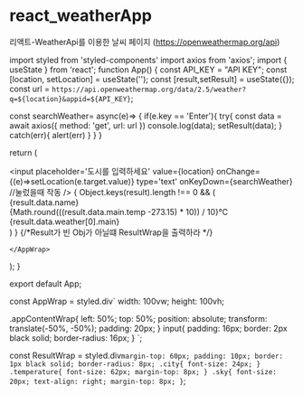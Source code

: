 # react_weatherApp

리액트-WeatherApi를 이용한 날씨 페이지 (https://openweathermap.org/api)

import styled from 'styled-components'
import axios from 'axios';
import { useState } from 'react';
function App() {
  const API_KEY = "API KEY";
  const [location, setLocation] = useState('');
  const [result,setResult] = useState({});
  const url = `https://api.openweathermap.org/data/2.5/weather?q=${location}&appid=${API_KEY}`;

  const searchWeather= async(e)=> {
    if(e.key == 'Enter'){
      try{
        const data = await axios({
          method: 'get',
          url: url
        })
        console.log(data);
        setResult(data);
      }
      catch(err){
        alert(err)
      }
    }
  }

  return (
    <AppWrap>
      <div className='appContentWrap'>
        <input placeholder='도시를 입력하세요'
        value={location}
        onChange={(e)=>setLocation(e.target.value)}
        type='text'
        onKeyDown={searchWeather} 
        //눌렀을때 작동
        />
        {
          Object.keys(result).length !== 0 && (
            <ResultWrap>
            <div className='city'>{result.data.name}</div>
            <div className='temperature'>{Math.round(((result.data.main.temp -273.15) * 10)) / 10}°C</div>
            <div className='sky'>{result.data.weather[0].main}</div>
          </ResultWrap>)
        } 
 {/*Result가 빈 Obj가 아닐떄 ResultWrap을 출력하라 */} 
      </div>

    </AppWrap>
  );
}

export default App;

const AppWrap = styled.div`
  width: 100vw;
  height: 100vh;

  .appContentWrap{
    left: 50%;
    top: 50%;
    position: absolute;
    transform: translate(-50%, -50%);
    padding: 20px;
  }
  input{
    padding: 16px;
    border: 2px black solid;
    border-radius: 16px;
  }
  `;

const ResultWrap = styled.div`
margin-top: 60px;
padding: 10px;
border: 1px black solid;
border-radius: 8px;
.city{
  font-size: 24px;
}
.temperature{
  font-size: 62px;
  margin-top: 8px;
}
.sky{
  font-size: 20px;
  text-align: right;
  margin-top: 8px;
}
`;

  
